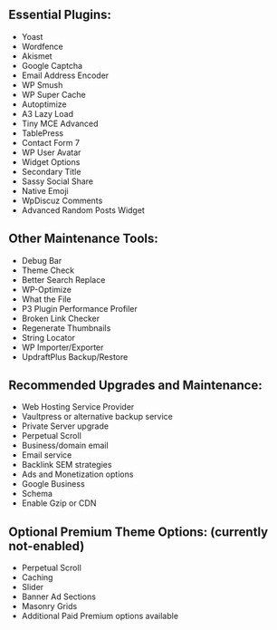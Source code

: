 ## Essential Plugins:
- Yoast
- Wordfence
- Akismet
- Google Captcha
- Email Address Encoder
- WP Smush
- WP Super Cache
- Autoptimize
- A3 Lazy Load
- Tiny MCE Advanced
- TablePress
- Contact Form 7
- WP User Avatar
- Widget Options
- Secondary Title
- Sassy Social Share
- Native Emoji
- WpDiscuz Comments
- Advanced Random Posts Widget

## Other Maintenance Tools:
- Debug Bar
- Theme Check
- Better Search Replace
- WP-Optimize
- What the File
- P3 Plugin Performance Profiler
- Broken Link Checker
- Regenerate Thumbnails
- String Locator
- WP Importer/Exporter
- UpdraftPlus Backup/Restore

## Recommended Upgrades and Maintenance:
- Web Hosting Service Provider
- Vaultpress or alternative backup service
- Private Server upgrade
- Perpetual Scroll
- Business/domain email
- Email service
- Backlink SEM strategies
- Ads and Monetization options
- Google Business
- Schema
- Enable Gzip or CDN

## Optional Premium Theme Options: (currently not-enabled)
- Perpetual Scroll
- Caching
- Slider
- Banner Ad Sections
- Masonry Grids
- Additional Paid Premium options available
